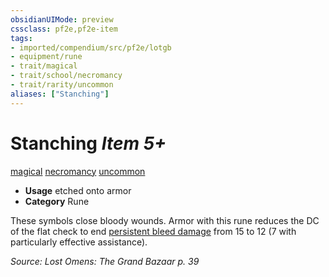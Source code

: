 ```yaml
---
obsidianUIMode: preview
cssclass: pf2e,pf2e-item
tags:
- imported/compendium/src/pf2e/lotgb
- equipment/rune
- trait/magical
- trait/school/necromancy
- trait/rarity/uncommon
aliases: ["Stanching"]
---
```

# Stanching *Item 5+*  
[magical](magical.md)  [necromancy](necromancy.md)  [uncommon](uncommon.md)  

- **Usage** etched onto armor
- **Category** Rune

These symbols close bloody wounds. Armor with this rune reduces the DC of the flat check to end [persistent bleed damage](conditions.md#Persistent%20Damage) from 15 to 12 (7 with particularly effective assistance).

*Source: Lost Omens: The Grand Bazaar p. 39*